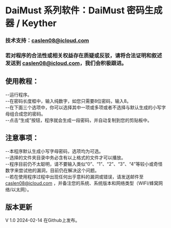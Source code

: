 # DaiMust 系列软件：DaiMust 密码生成器 / Keyther
### 技术支持：caslen08@icloud.com  
### 若对程序的合法性或相关权益存在质疑或反驳，请将合法证明和叙述发送到 caslen08@icloud.com，我们会积极跟进。  

## 使用教程：
--运行程序。  
--在密码长度框中，输入纯数字，如您只需要8位密码，输入8。  
--在下面三个选项中，你可以选择其中一项或多项或者不选择与默认生成的小写字母组合成您的密码。  
--点击“生成”按钮，程序就会生成一段密码，并自动复制到您的剪贴板中。  

## 注意事项：
--本程序默认生成小写字母密码，选项均为可选。  
--选择的文件夹目录中务必含有以上格式的文件才可以播放。  
--程序目前仍不太聪明，请不要输入类似“0”、“1”、“2”、“3”、“4”等较小或奇怪数字来尝试他的漏洞，目前仍在解决这个问题。  
--若在使用程序过程中出现任何出乎意料的漏洞或错误，请发送邮件至 caslen08@icloud.com ，并备注您的系统、系统版本和网络类型（WIFI/蜂窝网络/以太网）。  

## 版本更新
V 1.0 2024-02-14 在Github上发布。  
